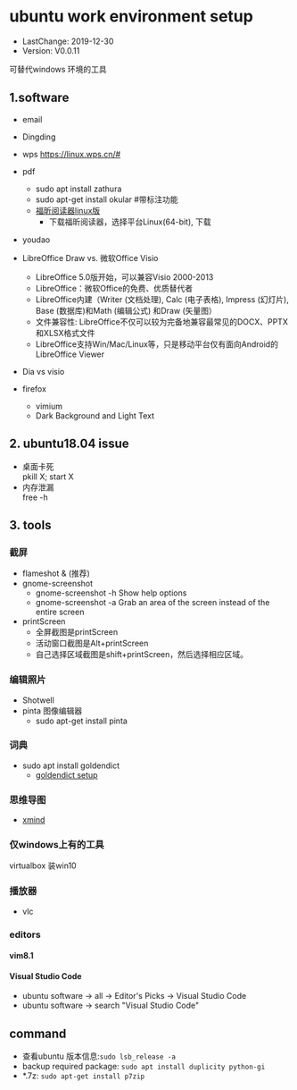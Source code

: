 # ubuntu work environment setup
- LastChange: 2019-12-30
-    Version: V0.0.11

可替代windows 环境的工具

## 1.software
- email
- Dingding
- wps
  https://linux.wps.cn/#
- pdf
	- sudo apt install zathura
	- sudo apt-get install okular #带标注功能
	- [福昕阅读器linux版](https://www.foxitsoftware.cn/downloads/)
	  - 下载福昕阅读器，选择平台Linux(64-bit), 下载
- youdao

- LibreOffice Draw vs. 微软Office Visio
  - LibreOffice 5.0版开始，可以兼容Visio 2000-2013
  - LibreOffice：微软Office的免费、优质替代者
  - LibreOffice内建（Writer (文档处理), Calc (电子表格), Impress (幻灯片), Base (数据库)和Math (编辑公式) 和Draw (矢量图）
  - 文件兼容性: LibreOffice不仅可以较为完备地兼容最常见的DOCX、PPTX和XLSX格式文件
  - LibreOffice支持Win/Mac/Linux等，只是移动平台仅有面向Android的LibreOffice Viewer
- Dia vs visio
- firefox
  - vimium
  - Dark Background and Light Text

## 2. ubuntu18.04 issue
- 桌面卡死 <br/>
  pkill X; start X
- 内存泄漏 <br/>
  free -h

## 3. tools
### 截屏
- flameshot &	(推荐)
- gnome-screenshot
  - gnome-screenshot  -h	Show help options
  - gnome-screenshot  -a	Grab an area of the screen instead of the entire screen
- printScreen
  - 全屏截图是printScreen
  - 活动窗口截图是Alt+printScreen
  - 自己选择区域截图是shift+printScreen，然后选择相应区域。
### 编辑照片
- Shotwell
- pinta 图像编辑器
  - sudo apt-get install pinta

### 词典
- sudo apt install goldendict
  - [goldendict setup](https://www.cnblogs.com/creasing/p/11333728.html)

### 思维导图
- [xmind](https://www.xmind.net/download/xmind8/)

### 仅windows上有的工具
virtualbox 装win10

### 播放器
- vlc

### editors
#### vim8.1
#### Visual Studio Code
- ubuntu software -> all -> Editor's Picks -> Visual Studio Code
- ubuntu software -> search "Visual Studio Code"

## command
- 查看ubuntu 版本信息:`sudo lsb_release -a`
- backup required package: `sudo apt install duplicity python-gi`
- *.7z: `sudo apt-get install p7zip`
